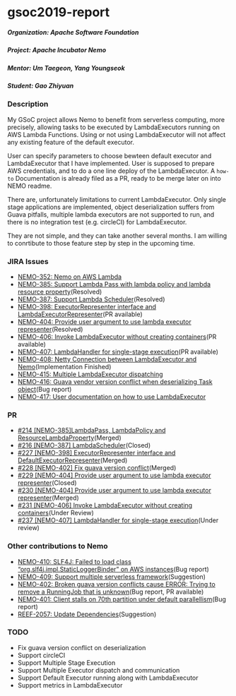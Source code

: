# gsoc2019-report

##### Organization: Apache Software Foundation

##### Project: Apache Incubator Nemo

##### Mentor: Um Taegeon, Yang Youngseok

##### Student: Gao Zhiyuan

### Description

My GSoC project allows Nemo to benefit from serverless computing, more precisely, allowing tasks to be executed by LambdaExecutors running on AWS Lambda Functions. Using or not using LambdaExecutor will not affect any existing feature of the default executor.

User can specify parameters to choose bewteen default executor and LambdaExecutor that I have implemented. User is supposed to prepare AWS credentials, and to do a one line deploy of the LambdaExecutor. A `how-to` Documentation is already filed as a PR, ready to be merge later on into NEMO readme.

There are, unfortunately limitations to current LambdaExecutor. Only single stage applications are implemented, object deserialization suffers from Guava pitfalls, multiple lambda executors are not supported to run, and there is no integration test (e.g. circleCI) for LambdaExecutor. 

They are not simple, and they can take another several months. I am willing to conrtibute to those feature step by step in the upcoming time.

### JIRA Issues

* [NEMO-352: Nemo on AWS Lambda](https://issues.apache.org/jira/browse/NEMO-352)
* [NEMO-385: Support Lambda Pass with lambda policy and lambda resource property](https://issues.apache.org/jira/browse/NEMO-385)(Resolved)
* [NEMO-387: Support Lambda Scheduler](https://issues.apache.org/jira/browse/NEMO-387)(Resolved)
* [NEMO-398: ExecutorRepresenter interface and LambdaExecutorRepresenter](https://issues.apache.org/jira/browse/NEMO-398)(PR available)
* [NEMO-404: Provide user argument to use lambda executor representer](https://issues.apache.org/jira/browse/NEMO-404)(Resolved)
* [NEMO-406: Invoke LambdaExecutor without creating containers](https://issues.apache.org/jira/browse/NEMO-406)(PR available)
* [NEMO-407: LambdaHandler for single-stage execution](https://issues.apache.org/jira/browse/NEMO-407)(PR available)
* [NEMO-408: Netty Connection between LambdaExecutor and Nemo](https://issues.apache.org/jira/browse/NEMO-408)(Implementation Finished)
* [NEMO-415: Multiple LambdaExecutor dispatching](https://issues.apache.org/jira/browse/NEMO-415)
* [NEMO-416: Guava vendor version conflict when deserializing Task object](https://issues.apache.org/jira/browse/NEMO-416)(Bug report)
* [NEMO-417: User documentation on how to use LambdaExecutor](https://issues.apache.org/jira/browse/NEMO-417)

### PR

* [#214 [NEMO-385]LambdaPass, LambdaPolicy and ResourceLambdaProperty](https://github.com/apache/incubator-nemo/pull/214)(Merged)
* [#216 [NEMO-387] LambdaScheduler](https://github.com/apache/incubator-nemo/pull/216)(Closed)
* [#227 [NEMO-398] ExecutorRepresenter interface and DefaultExecutorRepresenter](https://github.com/apache/incubator-nemo/pull/227)(Merged)
* [#228 [NEMO-402] Fix guava version conflict](https://github.com/apache/incubator-nemo/pull/228)(Merged)
* [#229 [NEMO-404] Provide user argument to use lambda executor representer](https://github.com/apache/incubator-nemo/pull/229)(Closed)
* [#230 [NEMO-404] Provide user argument to use lambda executor representer](https://github.com/apache/incubator-nemo/pull/230)(Merged)
* [#231 [NEMO-406] Invoke LambdaExecutor without creating containers](https://github.com/apache/incubator-nemo/pull/231)(Under Review)
* [#237 [NEMO-407] LambdaHandler for single-stage execution](https://github.com/apache/incubator-nemo/pull/237)(Under review)

### Other contributions to Nemo

* [NEMO-410: SLF4J: Failed to load class “org.slf4j.impl.StaticLoggerBinder” on AWS instances](https://issues.apache.org/jira/browse/NEMO-410)(Bug report)
* [NEMO-409: Support multiple serverless framework](https://issues.apache.org/jira/browse/NEMO-409)(Suggestion)
* [NEMO-402: Broken guava version conflicts cause ERROR: Trying to remove a RunningJob that is unknown](https://issues.apache.org/jira/browse/NEMO-402)(Bug report, PR available)
* [NEMO-401: Client stalls on 70th partition under default parallellism](https://issues.apache.org/jira/browse/NEMO-401)(Bug report)
* [REEF-2057: Update Dependencies](https://issues.apache.org/jira/browse/REEF-2057)(Suggestion)

### TODO

* Fix guava version conflict on deserialization
* Support circleCI
* Support Multiple Stage Execution
* Support Multiple Executor dispatch and communication
* Support Default Executor running along with LambdaExecutor
* Support metrics in LambdaExecutor
